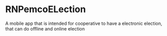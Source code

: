 # RNPemcoELection
A mobile app that is intended for cooperative to have a electronic election, that can do offline and online election
